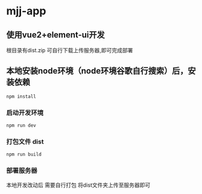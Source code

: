 # mjj-app

## 使用vue2+element-ui开发

根目录有dist.zip  可自行下载上传服务器,即可完成部署

## 本地安装node环境（node环境谷歌自行搜索）后，安装依赖
```
npm install
```

### 启动开发环境
```
npm run dev
```

### 打包文件 dist
```
npm run build
```

### 部署服务器



本地开发改动后 需要自行打包 将dist文件夹上传至服务器即可
